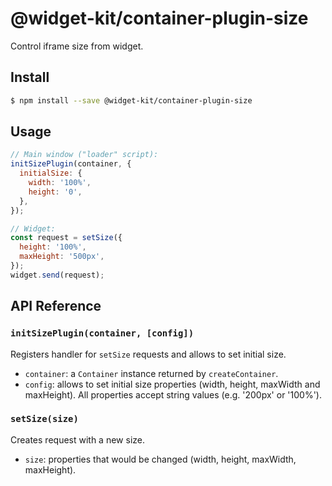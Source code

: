 # @widget-kit/container-plugin-size

Control iframe size from widget.

## Install

```bash
$ npm install --save @widget-kit/container-plugin-size
```

## Usage

```js
// Main window ("loader" script):
initSizePlugin(container, {
  initialSize: {
    width: '100%',
    height: '0',
  },
});

// Widget:
const request = setSize({
  height: '100%',
  maxHeight: '500px',
});
widget.send(request);
```

## API Reference

### `initSizePlugin(container, [config])`

Registers handler for `setSize` requests and allows to set initial size.

- `container`: a `Container` instance returned by `createContainer`.
- `config`: allows to set initial size properties (width, height, maxWidth and maxHeight). All properties accept string values (e.g. '200px' or '100%').

### `setSize(size)`

Creates request with a new size.

- `size`: properties that would be changed (width, height, maxWidth, maxHeight).
